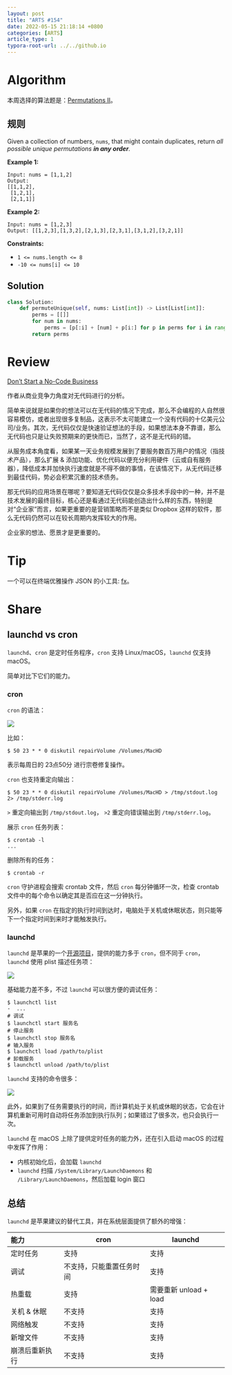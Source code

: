 ```yaml
---
layout: post
title: "ARTS #154"
date: 2022-05-15 21:18:14 +0800
categories: [ARTS]
article_type: 1
typora-root-url: ../../github.io
---
```



# Algorithm

本周选择的算法题是：[Permutations II](https://leetcode.com/problems/permutations-ii/)。


## 规则

Given a collection of numbers, `nums`, that might contain duplicates, return *all possible unique permutations **in any order**.*

**Example 1:**

```
Input: nums = [1,1,2]
Output:
[[1,1,2],
 [1,2,1],
 [2,1,1]]
```

**Example 2:**

```
Input: nums = [1,2,3]
Output: [[1,2,3],[1,3,2],[2,1,3],[2,3,1],[3,1,2],[3,2,1]]
```

**Constraints:**

- `1 <= nums.length <= 8`
- `-10 <= nums[i] <= 10`

## Solution

```python
class Solution:
    def permuteUnique(self, nums: List[int]) -> List[List[int]]:
        perms = [[]]
        for num in nums:
            perms = [p[:i] + [num] + p[i:] for p in perms for i in range((p + [num]).index(num) + 1)]
        return perms
```


# Review

[Don’t Start a No-Code Business](https://jproco.medium.com/dont-start-a-no-code-business-a092fe23921)

作者从商业竞争力角度对无代码进行的分析。

简单来说就是如果你的想法可以在无代码的情况下完成，那么不会编程的人自然很容易模仿，或者出现很多复制品，这表示不太可能建立一个没有代码的十亿美元公司/业务。其次，无代码仅仅是快速验证想法的手段，如果想法本身不靠谱，那么无代码也只是让失败预期来的更快而已，当然了，这不是无代码的错。

从服务成本角度看，如果某一天业务规模发展到了要服务数百万用户的情况（指技术产品），那么扩展 & 添加功能、优化代码以便充分利用硬件（云或自有服务器），降低成本并加快执行速度就是不得不做的事情，在该情况下，从无代码迁移到最佳代码，势必会积累沉重的技术债务。

那无代码的应用场景在哪呢？要知道无代码仅仅是众多技术手段中的一种，并不是技术发展的最终目标，核心还是看通过无代码能创造出什么样的东西，特别是对“企业家”而言，如果更重要的是营销策略而不是类似 Dropbox 这样的软件，那么无代码仍然可以在较长周期内发挥较大的作用。

企业家的想法、愿景才是更重要的。

# Tip

一个可以在终端优雅操作 JSON 的小工具: [fx](https://github.com/antonmedv/fx)。

# Share

## launchd vs cron

`launchd`、`cron` 是定时任务程序，`cron` 支持 Linux/macOS，`launchd` 仅支持 macOS。

简单对比下它们的能力。

### cron

`cron` 的语法：

![](/assets/img/154-1.png)

比如：

```shell
$ 50 23 * * 0 diskutil repairVolume /Volumes/MacHD
```

表示每周日的 23点50分 进行宗卷修复操作。

`cron` 也支持重定向输出：

```shell
$ 50 23 * * 0 diskutil repairVolume /Volumes/MacHD > /tmp/stdout.log 2> /tmp/stderr.log
```

`>` 重定向输出到 `/tmp/stdout.log`， `>2` 重定向错误输出到 `/tmp/stderr.log`。

展示 `cron` 任务列表：

```shell
$ crontab -l
...
```

删除所有的任务：

```shell
$ crontab -r
```

`cron` 守护进程会搜索 crontab 文件，然后 `cron` 每分钟循环一次，检查 crontab 文件中的每个命令以确定其是否应在这一分钟执行。

另外，如果 `cron` 在指定的执行时间到达时，电脑处于关机或休眠状态，则只能等下一个指定时间到来时才能触发执行。

### launchd

`launchd` 是苹果的一个[开源项目](https://opensource.apple.com/tarballs/launchd/)，提供的能力多于 `cron`，但不同于 `cron`，`launchd` 使用 plist 描述任务项：

![](/assets/img/154-2.png)

基础能力差不多，不过 `launchd` 可以很方便的调试任务：

```shell
$ launchctl list
-  ...
# 调试
$ launchctl start 服务名
# 停止服务
$ launchctl stop 服务名
# 输入服务
$ launchctl load /path/to/plist
# 卸载服务
$ launchctl unload /path/to/plist
```

`launchd` 支持的命令很多：

![](/assets/img/154-3.png)

此外，如果到了任务需要执行的时间，而计算机处于关机或休眠的状态，它会在计算机重新可用时自动将任务添加到执行队列；如果错过了很多次，也只会执行一次。

`launchd` 在 macOS 上除了提供定时任务的能力外，还在引入启动 macOS 的过程中发挥了作用：

- 内核初始化后，会加载 `launchd`
- `launchd` 扫描 `/System/Library/LaunchDaemons` 和 `/Library/LaunchDaemons`，然后加载 login 窗口

## 总结

`launchd` 是苹果建议的替代工具，并在系统层面提供了额外的增强：

| 能力           | cron                     | launchd                |
| :------------- | ------------------------ | ---------------------- |
| 定时任务       | 支持                     | 支持                   |
| 调试           | 不支持，只能重置任务时间 | 支持                   |
| 热重载         | 支持                     | 需要重新 unload + load |
| 关机 & 休眠    | 不支持                   | 支持                   |
| 网络触发       | 不支持                   | 支持                   |
| 新增文件       | 不支持                   | 支持                   |
| 崩溃后重新执行 | 不支持                   | 支持                   |

